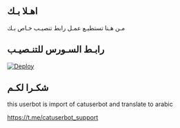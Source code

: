 ## اهـلا بـك
مـن هـنا تستطيـع عمـل رابط تنصيـب خـاص بـك

## رابـط السـورس للتنـصيـب

[![Deploy](https://www.herokucdn.com/deploy/button.svg)](https://heroku.com/deploy?template=https://github.com/mizer12456/jmthon)

## شكـرا لكـم 


this userbot is import of catuserbot and translate to arabic

https://t.me/catuserbot_support
